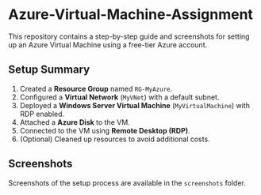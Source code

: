 # Azure-Virtual-Machine-Assignment

This repository contains a step-by-step guide and screenshots for setting up an Azure Virtual Machine using a free-tier Azure account.

## **Setup Summary**
1. Created a **Resource Group** named `RG-MyAzure`.
2. Configured a **Virtual Network** (`MyVNet`) with a default subnet.
3. Deployed a **Windows Server Virtual Machine** (`MyVirtualMachine`) with RDP enabled.
4. Attached a **Azure Disk** to the VM.
5. Connected to the VM using **Remote Desktop (RDP)**.
6. (Optional) Cleaned up resources to avoid additional costs.

## **Screenshots**
Screenshots of the setup process are available in the `screenshots` folder.

